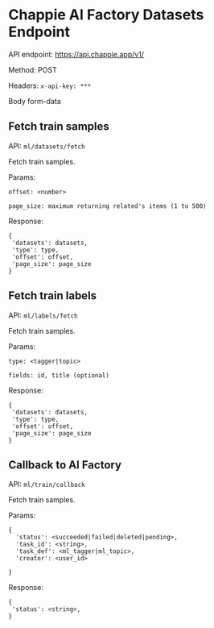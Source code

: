 # Chappie AI Factory Datasets Endpoint

API endpoint: https://api.chappie.app/v1/

Method: POST

Headers: 
  `x-api-key: ***`

Body form-data

## Fetch train samples

API: `ml/datasets/fetch`

Fetch train samples.

Params:

```
offset: <number> 

page_size: maximum returning related's items (1 to 500)

```

Response:
 ```
{
  'datasets': datasets,
  'type': type, 
  'offset': offset, 
  'page_size': page_size    
}
 ```
 

## Fetch train labels

API: `ml/labels/fetch`

Fetch train samples.

Params:

```
type: <tagger|topic> 

fields: id, title (optional)

```

Response:
 ```
{
  'datasets': datasets,
  'type': type, 
  'offset': offset, 
  'page_size': page_size    
}
 ```
 
 
## Callback to AI Factory

API: `ml/train/callback`

Fetch train samples.

Params:

```
{
  'status': <succeeded|failed|deleted|pending>,
  'task_id': <string>,
  'task_def': <ml_tagger|ml_topic>,
  'creator': <user_id>
  
}

```

Response:
 ```
{
  'status': <string>,
}
 ```
 
 
